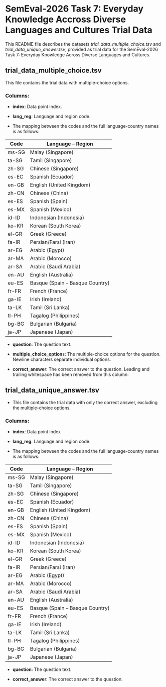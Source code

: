 # SemEval-2026 Task 7: Everyday Knowledge Accross Diverse Languages and Cultures Trial Data



This README file describes the datasets *trial_data_multiple_choice.tsv* and *trial_data_unique_answer.tsv*, 
provided as trial data for the SemEval-2026 Task 7: Everyday Knowledge Across Diverse Languages and Cultures.



## trial_data_multiple_choice.tsv

This file contains the trial data with multiple-choice options.

### Columns:

- **index**: Data point index.

- **lang_reg**: Language and region code.

- The mapping between the codes and the full language-country names is as follows:

| Code  | Language – Region            |
|-------|------------------------------|
| ms-SG | Malay (Singapore)            |
| ta-SG | Tamil (Singapore)            |
| zh-SG | Chinese (Singapore)          |
| es-EC | Spanish (Ecuador)            |
| en-GB | English (United Kingdom)     |
| zh-CN | Chinese (China)              |
| es-ES | Spanish (Spain)              |
| es-MX | Spanish (Mexico)             |
| id-ID | Indonesian (Indonesia)       |
| ko-KR | Korean (South Korea)         |
| el-GR | Greek (Greece)               |
| fa-IR | Persian/Farsi (Iran)         |
| ar-EG | Arabic (Egypt)               |
| ar-MA | Arabic (Morocco)             |
| ar-SA | Arabic (Saudi Arabia)        |
| en-AU | English (Australia)          |
| eu-ES | Basque (Spain – Basque Country) |
| fr-FR | French (France)              |
| ga-IE | Irish (Ireland)              |
| ta-LK | Tamil (Sri Lanka)            |
| tl-PH | Tagalog (Philippines)        |
| bg-BG | Bulgarian (Bulgaria)         |
| ja-JP | Japanese (Japan)             |

- **question**: The question text.

- **multiple_choice_option**s: The multiple-choice options for the question. Newline characters separate individual options. 

- **correct_answer**: The correct answer to the question. Leading and trailing whitespace has been removed from this column.


 ## trial_data_unique_answer.tsv

- This file contains the trial data with only the correct answer, excluding the multiple-choice options.

### Columns:

- **index**: Data point index

- **lang_reg**: Language and region code.

- The mapping between the codes and the full language-country names is as follows:

| Code   | Language – Region               |
|--------|---------------------------------|
| ms-SG | Malay (Singapore)               |
| ta-SG | Tamil (Singapore)               |
| zh-SG | Chinese (Singapore)             |
| es-EC | Spanish (Ecuador)               |
| en-GB | English (United Kingdom)        |
| zh-CN | Chinese (China)                 |
| es-ES | Spanish (Spain)                 |
| es-MX | Spanish (Mexico)                |
| id-ID | Indonesian (Indonesia)          |
| ko-KR | Korean (South Korea)            |
| el-GR | Greek (Greece)                  |
| fa-IR | Persian/Farsi (Iran)            |
| ar-EG | Arabic (Egypt)                  |
| ar-MA | Arabic (Morocco)                |
| ar-SA | Arabic (Saudi Arabia)           |
| en-AU | English (Australia)             |
| eu-ES | Basque (Spain – Basque Country) |
| fr-FR | French (France)                 |
| ga-IE | Irish (Ireland)                 |
| ta-LK | Tamil (Sri Lanka)               |
| tl-PH | Tagalog (Philippines)           |
| bg-BG | Bulgarian (Bulgaria)            |
| ja-JP | Japanese (Japan)                |

- **question**: The question text.

- **correct_answer**: The correct answer to the question.
